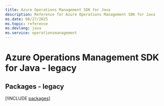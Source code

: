 ```yaml
---
title: Azure Operations Management SDK for Java
description: Reference for Azure Operations Management SDK for Java
ms.date: 08/27/2025
ms.topic: reference
ms.devlang: java
ms.service: operationsmanagement
---
```

# Azure Operations Management SDK for Java - legacy
## Packages - legacy
[!INCLUDE [packages](operations-management-index.md)]